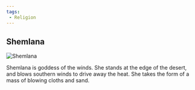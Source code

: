 ```yaml
---
tags:
 - Religion
---
```


## Shemlana

![Shemlana](shemlana.png)

Shemlana is goddess of the winds. She stands at the edge of the desert, and blows southern winds to drive away the heat. She takes the form of a mass of blowing cloths and sand.
